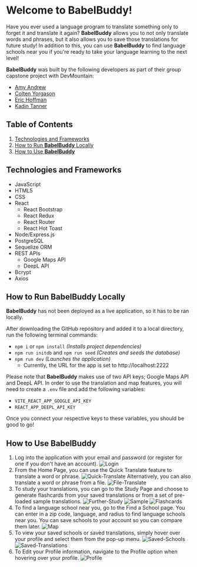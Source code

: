 # Welcome to BabelBuddy!

Have you ever used a language program to translate something only to forget it and translate it again? **BabelBuddy** allows you to not only translate words and phrases, but it also allows you to save those translations for future study! In addition to this, you can use **BabelBuddy** to find language schools near you if you're ready to take your language learning to the next level!

**BabelBuddy** was built by the following developers as part of their group capstone project with DevMountain:
* [Amy Andrew](https://www.linkedin.com/in/amy-andrew-19631b257/)
* [Colten Yorgason](https://www.linkedin.com/in/colten-yorgason-0853b0189/)
* [Eric Hoffman](https://www.linkedin.com/in/erichoffman98/)
* [Kadin Tanner](https://www.linkedin.com/in/kadin-tanner-5b523a296/)

## Table of Contents
1. [Technologies and Frameworks](https://github.com/EricTheHoff/translationApp#technologies-and-frameworks)
2. [How to Run **BabelBuddy** Locally](https://github.com/EricTheHoff/translationApp#how-to-run-babelbuddy-locally)
3. [How to Use **BabelBuddy**](https://github.com/EricTheHoff/translationApp#how-to-use-babelbuddy)

## Technologies and Frameworks
* JavaScript
* HTML5
* CSS
* React
  * React Bootstrap
  * React Redux
  * React Router
  * React Hot Toast
* Node/Express.js
* PostgreSQL
* Sequelize ORM
* REST APIs
  * Google Maps API
  * DeepL API
* Bcrypt
* Axios

## How to Run **BabelBuddy** Locally
**BabelBuddy** has not been deployed as a live application, so it has to be ran locally.

After downloading the GitHub repository and added it to a local directory, run the following terminal commands:
* `npm i` or `npm install` *(Installs project dependencies)*
* `npm run initdb` and `npm run seed` *(Creates and seeds the database)*
* `npm run dev` *(Launches the application)*
  * Currently, the URL for the app is set to http://localhost:2222

Please note that **BabelBuddy** makes use of two API keys; Google Maps API and DeepL API. In order to use the translation and map features, you will need to create a `.env` file and add the following variables:
* `VITE_REACT_APP_GOOGLE_API_KEY`
* `REACT_APP_DEEPL_API_KEY`

Once you connect your respective keys to these variables, you should be good to go!

## How to Use **BabelBuddy**
1. Log into the application with your email and password (or register for one if you don't have an account).
![Login](./public/README_images/Login.png "Login")
2. From the Home Page, you can use the Quick Translate feature to translate a word or phrase.
![Quick-Translate](./public/README_images/Quick-Translate.png "Quick Translate")
Alternatively, you can also translate a word or phrase from a file.
![File-Translate](./public/README_images/File-Translate.png "File Translate")
3. To study your translations, you can go to the Study Page and choose to generate flashcards from your saved translations or from a set of pre-loaded sample translations.
![Further-Study](./public/README_images/Further-Study.png "Further Study")
![Sample](./public/README_images/Sample.png "Sample Translations")
![Flashcards](./public/README_images/Flashcards.png "Flashcards")
4. To find a language school near you, go to the Find a School page. You can enter in a zip code, language, and radius to find language schools near you. You can save schools to your account so you can compare them later.
![Map](./public/README_images/Map.png "Map")
5. To view your saved schools or saved translations, simply hover over your profile and select them from the pop-up menu.
![Saved-Schools](./public/README_images/Saved-Schools.png "Saved Schools")
![Saved-Translations](./public/README_images/Saved-Translations.png "Saved Translations")
6. To Edit your Profile information, navigate to the Profile option when hovering over your profile.
![Profile](./public/README_images/Profile.png "Profile")